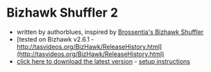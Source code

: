 # Bizhawk Shuffler 2
* written by authorblues, inspired by [Brossentia's Bizhawk Shuffler](https://github.com/brossentia/BizHawk-Shuffler)
* [tested on Bizhawk v2.6.1 - http://tasvideos.org/BizHawk/ReleaseHistory.html](http://tasvideos.org/BizHawk/ReleaseHistory.html)
* [click here to download the latest version](https://github.com/authorblues/bizhawk-shuffler-2/archive/refs/heads/main.zip) - [setup instructions](https://github.com/authorblues/bizhawk-shuffler-2/wiki/Setup-Instructions)
